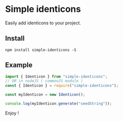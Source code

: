 # Simple identicons

Easily add identicons to your project.

## Install

```
npm install simple-identicons -S
```

## Example

```ts
import { Identicon } from "simple-identicons";
// OR in nodeJS ( commonJS module )
const { Identicon } = require("simple-identicons");

const myIdenticon = new Identicon();

console.log(myIdenticon.generate("seedString"));
```

Enjoy !

